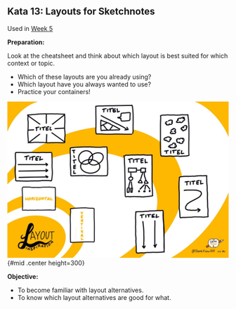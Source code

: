 ## Kata 13: Layouts for Sketchnotes

Used in [Week 5](0410_Week_05.md)

**Preparation:**

Look at the cheatsheet and think about which layout is best suited for which context or topic.

- Which of these layouts are you already using?
- Which layout have you always wanted to use?
- Practice your containers!

![Layout Inspiration by @DenkFlowRR CC-BY](sketchnotes\layout_inspiration.png){#mid .center height=300}

**Objective:**

- To become familiar with layout alternatives.
- To know which layout alternatives are good for what.